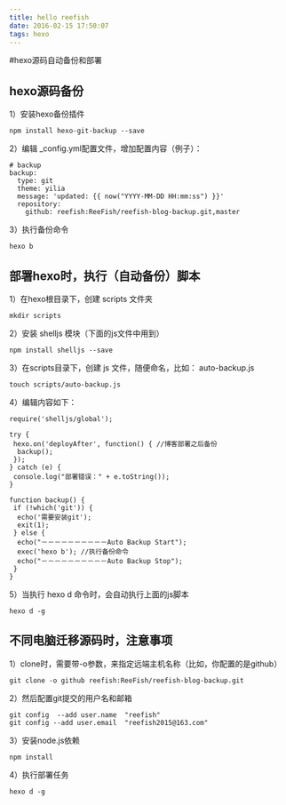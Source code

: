 ```yaml
---
title: hello reefish
date: 2016-02-15 17:50:07
tags: hexo
---
```


#hexo源码自动备份和部署

## hexo源码备份

1）安装hexo备份插件

```
npm install hexo-git-backup --save
```

2）编辑 _config.yml配置文件，增加配置内容（例子）：

```
# backup
backup:
  type: git
  theme: yilia
  message: 'updated: {{ now("YYYY-MM-DD HH:mm:ss") }}'
  repository:
    github: reefish:ReeFish/reefish-blog-backup.git,master
```

3）执行备份命令

```
hexo b
```

## 部署hexo时，执行（自动备份）脚本

1）在hexo根目录下，创建 scripts 文件夹

```
mkdir scripts
```

2）安装 shelljs 模块（下面的js文件中用到）

```
npm install shelljs --save
```

3）在scripts目录下，创建 js 文件，随便命名，比如： auto-backup.js

```
touch scripts/auto-backup.js
```

4）编辑内容如下：

```
require('shelljs/global');

try {
 hexo.on('deployAfter', function() { //博客部署之后备份
  backup();
 });
} catch (e) {
 console.log("部署错误：" + e.toString());
}

function backup() {
 if (!which('git')) {
  echo('需要安装git');
  exit(1);
 } else {
  echo("－－－－－－－－－－Auto Backup Start");
  exec('hexo b'); //执行备份命令
  echo("－－－－－－－－－－Auto Backup Stop");
 }
}
```

5）当执行 hexo d 命令时，会自动执行上面的js脚本

```
hexo d -g
```

## 不同电脑迁移源码时，注意事项

1）clone时，需要带-o参数，来指定远端主机名称（比如，你配置的是github）

```
git clone -o github reefish:ReeFish/reefish-blog-backup.git
```

2）然后配置git提交的用户名和邮箱

```
git config  --add user.name  "reefish"
git config --add user.email  "reefish2015@163.com"
```
3）安装node.js依赖

```
npm install
```

4）执行部署任务

```
hexo d -g
```
